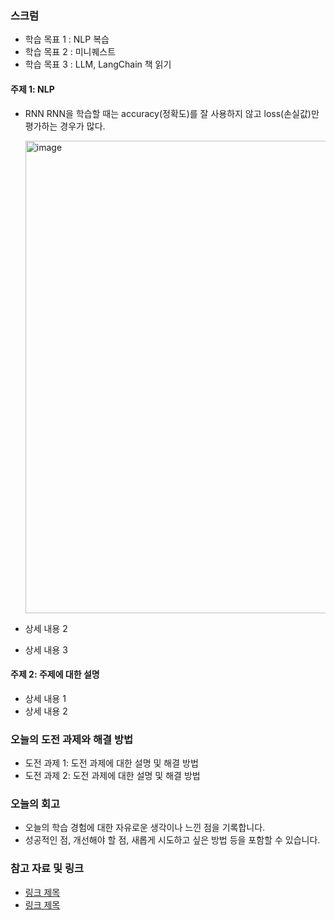 ### 스크럼 
- 학습 목표 1 : NLP 복습
- 학습 목표 2 : 미니퀘스트
- 학습 목표 3 : LLM, LangChain 책 읽기

#### 주제 1: NLP
- RNN
  RNN을 학습할 때는 accuracy(정확도)를 잘 사용하지 않고 loss(손실값)만 평가하는 경우가 많다.

  <img width="756" alt="image" src="https://github.com/user-attachments/assets/cc63f25b-6e11-4287-a71d-7116d89430fd" />

- 상세 내용 2
- 상세 내용 3


#### 주제 2: 주제에 대한 설명
- 상세 내용 1
- 상세 내용 2

### 오늘의 도전 과제와 해결 방법
- 도전 과제 1: 도전 과제에 대한 설명 및 해결 방법
- 도전 과제 2: 도전 과제에 대한 설명 및 해결 방법

### 오늘의 회고
- 오늘의 학습 경험에 대한 자유로운 생각이나 느낀 점을 기록합니다.
- 성공적인 점, 개선해야 할 점, 새롭게 시도하고 싶은 방법 등을 포함할 수 있습니다.

### 참고 자료 및 링크
- [링크 제목](URL)
- [링크 제목](URL)


